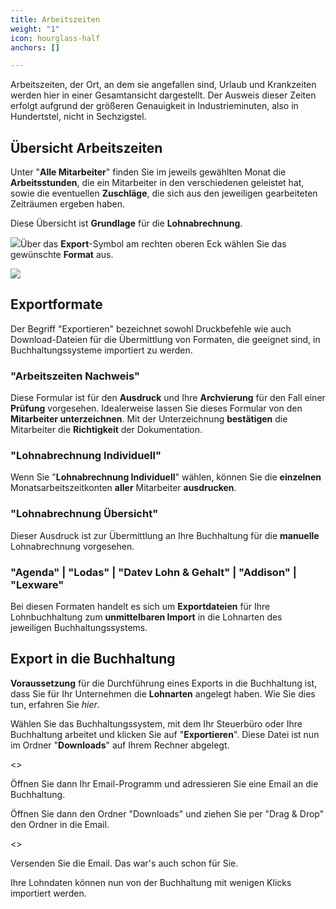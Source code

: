```yaml
---
title: Arbeitszeiten
weight: "1"
icon: hourglass-half
anchors: []

---
```

Arbeitszeiten, der Ort, an dem sie angefallen sind, Urlaub und Krankzeiten werden hier in einer Gesamtansicht dargestellt. Der Ausweis dieser Zeiten erfolgt aufgrund der größeren Genauigkeit in Industrieminuten, also in Hundertstel, nicht in Sechzigstel.

## Übersicht Arbeitszeiten

Unter "**Alle Mitarbeiter**" finden Sie im jeweils gewählten Monat die **Arbeitsstunden**, die ein Mitarbeiter in den verschiedenen geleistet hat, sowie die eventuellen **Zuschläge**, die sich aus den jeweiligen gearbeiteten Zeiträumen ergeben haben.

Diese Übersicht ist **Grundlage** für die **Lohnabrechnung**.

![](https://s3.amazonaws.com/helpscout.net/docs/assets/5dd29b3f04286364bc91dcd3/images/5eaec400042863474d1a0c20/file-w2a6ScByKU.png)Über das **Export**-Symbol am rechten oberen Eck wählen Sie das gewünschte **Format** aus.

![](https://s3.amazonaws.com/helpscout.net/docs/assets/5dd29b3f04286364bc91dcd3/images/5eaec68e2c7d3a5ea54a5d23/file-bUcjk7okd2.png)

## Exportformate

Der Begriff "Exportieren" bezeichnet sowohl Druckbefehle wie auch Download-Dateien für die Übermittlung von Formaten, die geeignet sind, in Buchhaltungssysteme importiert zu werden.

### "Arbeitszeiten Nachweis"

Diese Formular ist für den **Ausdruck** und Ihre **Archvierung** für den Fall einer **Prüfung** vorgesehen. Idealerweise lassen Sie dieses Formular von den **Mitarbeiter unterzeichnen**. Mit der Unterzeichnung **bestätigen** die Mitarbeiter die **Richtigkeit** der Dokumentation.

### "Lohnabrechnung Individuell"

Wenn Sie "**Lohnabrechnung Individuell**" wählen, können Sie die **einzelnen** Monatsarbeitszeitkonten **aller** Mitarbeiter **ausdrucken**.

### "Lohnabrechnung Übersicht"

Dieser Ausdruck ist zur Übermittlung an Ihre Buchhaltung für die **manuelle** Lohnabrechnung vorgesehen.

### "Agenda" | "Lodas" | "Datev Lohn & Gehalt" | "Addison" | "Lexware"

Bei diesen Formaten handelt es sich um **Exportdateien** für Ihre Lohnbuchhaltung zum **unmittelbaren Import** in die Lohnarten des jeweiligen Buchhaltungssystems.

## Export in die Buchhaltung

**Voraussetzung** für die Durchführung eines Exports in die Buchhaltung ist, dass Sie für Ihr Unternehmen die **Lohnarten** angelegt haben. Wie Sie dies tun, erfahren Sie _hier_.

Wählen Sie das Buchhaltungssystem, mit dem Ihr Steuerbüro oder Ihre Buchhaltung arbeitet und klicken Sie auf "**Exportieren**". Diese Datei ist nun im Ordner "**Downloads**" auf Ihrem Rechner abgelegt.

<<Screenshot>>

Öffnen Sie dann Ihr Email-Programm und adressieren Sie eine Email an die Buchhaltung.

Öffnen Sie dann den Ordner "Downloads" und ziehen Sie per "Drag & Drop" den Ordner in die Email.

<<Screenshot>>

Versenden Sie die Email. Das war's auch schon für Sie.

Ihre Lohndaten können nun von der Buchhaltung mit wenigen Klicks importiert werden.